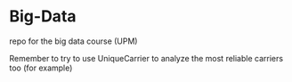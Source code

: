 # Big-Data
repo for the big data course (UPM)


Remember to try to use UniqueCarrier to analyze the most reliable carriers too (for example)